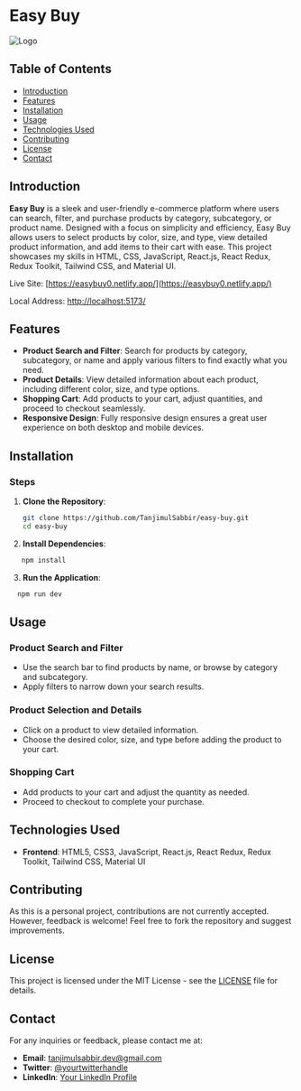 # Easy Buy

![Logo](link_to_your_logo_image)

## Table of Contents

- [Introduction](#introduction)
- [Features](#features)
- [Installation](#installation)
- [Usage](#usage)
- [Technologies Used](#technologies-used)
- [Contributing](#contributing)
- [License](#license)
- [Contact](#contact)

## Introduction

**Easy Buy** is a sleek and user-friendly e-commerce platform where users can search, filter, and purchase products by category, subcategory, or product name. Designed with a focus on simplicity and efficiency, Easy Buy allows users to select products by color, size, and type, view detailed product information, and add items to their cart with ease. This project showcases my skills in HTML, CSS, JavaScript, React.js, React Redux, Redux Toolkit, Tailwind CSS, and Material UI.

Live Site: [https://easybuy0.netlify.app/](https://easybuy0.netlify.app/)

Local Address: [http://localhost:5173/](http://localhost:5173/)

## Features

- **Product Search and Filter**: Search for products by category, subcategory, or name and apply various filters to find exactly what you need.
- **Product Details**: View detailed information about each product, including different color, size, and type options.
- **Shopping Cart**: Add products to your cart, adjust quantities, and proceed to checkout seamlessly.
- **Responsive Design**: Fully responsive design ensures a great user experience on both desktop and mobile devices.

## Installation

### Steps

1. **Clone the Repository**:
   ```sh
   git clone https://github.com/TanjimulSabbir/easy-buy.git
   cd easy-buy
2. **Install Dependencies**:
```sh
   npm install 
```
3. **Run the Application**:
```sh
  npm run dev
```

## Usage

### Product Search and Filter

- Use the search bar to find products by name, or browse by category and subcategory.
- Apply filters to narrow down your search results.

### Product Selection and Details

- Click on a product to view detailed information.
- Choose the desired color, size, and type before adding the product to your cart.

### Shopping Cart

- Add products to your cart and adjust the quantity as needed.
- Proceed to checkout to complete your purchase.

## Technologies Used

- **Frontend**: HTML5, CSS3, JavaScript, React.js, React Redux, Redux Toolkit, Tailwind CSS, Material UI

## Contributing

As this is a personal project, contributions are not currently accepted. However, feedback is welcome! Feel free to fork the repository and suggest improvements.

## License

This project is licensed under the MIT License - see the [LICENSE](LICENSE) file for details.

## Contact

For any inquiries or feedback, please contact me at:

- **Email**: [tanjimulsabbir.dev@gmail.com](mailto:tanjimulsabbir.dev@gmail.com)
- **Twitter**: [@yourtwitterhandle](https://twitter.com/yourtwitterhandle)
- **LinkedIn**: [Your LinkedIn Profile](https://linkedin.com/in/yourlinkedinhandle)
